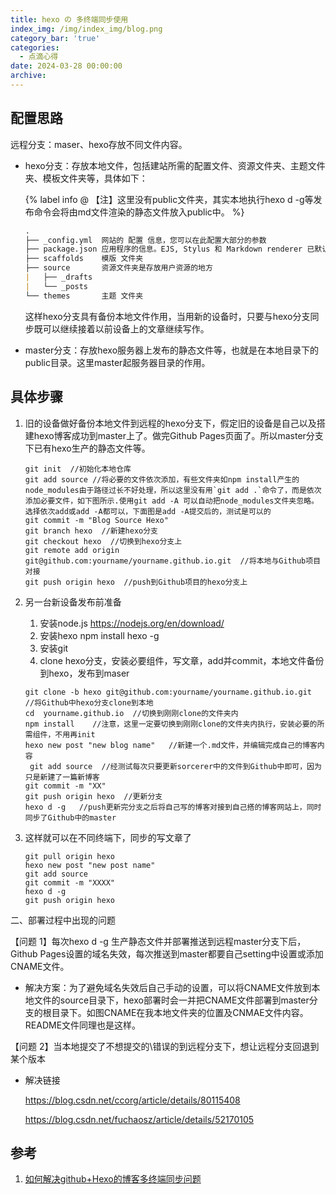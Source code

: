 ```yaml
---
title: hexo の 多终端同步使用
index_img: /img/index_img/blog.png
category_bar: 'true'
categories:
  - 点滴心得
date: 2024-03-28 00:00:00
archive:
---
```




## 配置思路

远程分支：maser、hexo存放不同文件内容。

- hexo分支：存放本地文件，包括建站所需的配置文件、资源文件夹、主题文件夹、模板文件夹等，具体如下：

  {% label info @ 【注】这里没有public文件夹，其实本地执行hexo d -g等发布命令会将由md文件渲染的静态文件放入public中。 %}

  ```md
  .
  ├── _config.yml  网站的 配置 信息，您可以在此配置大部分的参数
  ├── package.json 应用程序的信息。EJS, Stylus 和 Markdown renderer 已默认安装
  ├── scaffolds    模版 文件夹
  ├── source       资源文件夹是存放用户资源的地方
  |   ├── _drafts
  |   └── _posts
  └── themes       主题 文件夹
  ```

  这样hexo分支具有备份本地文件作用，当用新的设备时，只要与hexo分支同步既可以继续接着以前设备上的文章继续写作。

- master分支：存放hexo服务器上发布的静态文件等，也就是在本地目录下的public目录。这里master起服务器目录的作用。



## 具体步骤

1. 旧的设备做好备份本地文件到远程的hexo分支下，假定旧的设备是自己以及搭建hexo博客成功到master上了。做完Github Pages页面了。所以master分支下已有hexo生产的静态文件等。

   ```nginx
   git init  //初始化本地仓库
   git add source //将必要的文件依次添加，有些文件夹如npm install产生的node_modules由于路径过长不好处理，所以这里没有用`git add .`命令了，而是依次添加必要文件，如下图所示.使用git add -A 可以自动把node_modules文件夹忽略。选择依次add或add -A都可以，下面图是add -A提交后的，测试是可以的
   git commit -m "Blog Source Hexo"
   git branch hexo  //新建hexo分支
   git checkout hexo  //切换到hexo分支上
   git remote add origin git@github.com:yourname/yourname.github.io.git  //将本地与Github项目对接
   git push origin hexo  //push到Github项目的hexo分支上
   ```

2. 另一台新设备发布前准备

   1. 安装node.js https://nodejs.org/en/download/
   2. 安装hexo npm install hexo -g
   3. 安装git
   4. clone hexo分支，安装必要组件，写文章，add并commit，本地文件备份到hexo，发布到maser

   ```nginx
   git clone -b hexo git@github.com:yourname/yourname.github.io.git  //将Github中hexo分支clone到本地
   cd  yourname.github.io  //切换到刚刚clone的文件夹内
   npm install    //注意，这里一定要切换到刚刚clone的文件夹内执行，安装必要的所需组件，不用再init
   hexo new post "new blog name"   //新建一个.md文件，并编辑完成自己的博客内容
    git add source  //经测试每次只要更新sorcerer中的文件到Github中即可，因为只是新建了一篇新博客
   git commit -m "XX"
   git push origin hexo  //更新分支
   hexo d -g   //push更新完分支之后将自己写的博客对接到自己搭的博客网站上，同时同步了Github中的master
   ```

3. 这样就可以在不同终端下，同步的写文章了

   ```nginx
   git pull origin hexo
   hexo new post "new post name"
   git add source
   git commit -m "XXXX"
   hexo d -g
   git push origin hexo
   ```


   

二、部署过程中出现的问题

【问题 1】每次hexo d -g 生产静态文件并部署推送到远程master分支下后，Github Pages设置的域名失效，每次推送到master都要自己setting中设置或添加CNAME文件。

- 解决方案：为了避免域名失效后自己手动的设置，可以将CNAME文件放到本地文件的source目录下，hexo部署时会一并把CNAME文件部署到master分支的根目录下。如图CNAME在我本地文件夹的位置及CNMAE文件内容。README文件同理也是这样。



【问题 2】当本地提交了不想提交的\错误的到远程分支下，想让远程分支回退到某个版本

- 解决链接

  https://blog.csdn.net/ccorg/article/details/80115408

  https://blog.csdn.net/fuchaosz/article/details/52170105



## 参考

1. [如何解决github+Hexo的博客多终端同步问题](https://blog.csdn.net/Monkey_LZL/article/details/60870891)

